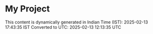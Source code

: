 # My Project

This content is dynamically generated in Indian Time (IST): 2025-02-13 17:43:35 IST
Converted to UTC: 2025-02-13 12:13:35 UTC
